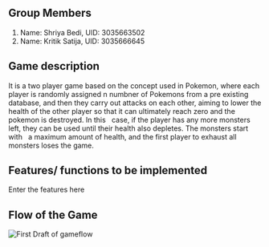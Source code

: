 ## Group Members
  
 1. Name: Shriya Bedi, UID: 3035663502
 2. Name: Kritik Satija, UID: 3035666645

## Game description

It is a two player game based on the concept used in Pokemon, where each player is randomly assigned n numbner of Pokemons from a pre existing database, and then they carry out attacks on each other, aiming to lower the health of the other player so that it can ultimately reach zero and the pokemon is destroyed. In this &nbsp;&nbsp;case, if the player has any more monsters left, they can be used until their health also depletes. The monsters start with &nbsp;&nbsp;a maximum amount of health, and the first player to exhaust all monsters loses the game.

## Features/ functions to be implemented

Enter the features here

## Flow of the Game

![First Draft of gameflow](https://raw.githubusercontent.com/satijakritik/images/master/pokemon_flowchart_first_draft.jpeg?token=ANKJCUY6HACK3WBTJLSE2FK6TFFBK)
